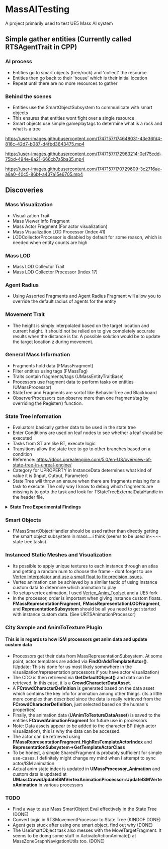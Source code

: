 # MassAITesting
 A project primarily used to test UE5 Mass AI system
 
## Simple gather entities (Currently called RTSAgentTrait in CPP)
### AI process
- Entities go to smart objects (tree/rock) and 'collect' the resource
- Entities then go back to their 'house' which is their initial location
- Repeat until there are no more resources to gather
### Behind the scenes
- Entities use the SmartObjectSubsystem to communicate with smart objects
- This ensures that entities wont fight over a single resource
- Smart objects use simple gameplaytags to determine what is a rock and what is a tree

https://user-images.githubusercontent.com/1747157/174648031-43e36fd4-816c-42d7-b087-d4fbd3643475.mp4
 
https://user-images.githubusercontent.com/1747157/172963214-0ef75cdd-75bd-494e-8a21-666cb7a5ba35.mp4
 
https://user-images.githubusercontent.com/1747157/170729609-3c2716ae-a6a0-40c5-86bf-a437a15e6705.mp4

## Discoveries
### Mass Visualization
- Visualization Trait
- Mass Viewer Info Fragment
- Mass Actor Fragment (For actor visualization)
- Mass Visualization LOD Processor (Index 41)
- LODCollectorProcessor is disabled by default for some reason, which is needed when
entity counts are high

### Mass LOD
- Mass LOD Collector Trait
- Mass LOD Collector Processor (Index 17)

### Agent Radius
- Using Assorted Fragments and Agent Radius Fragment will allow you
to override the default radius of agents for the entity

### Movement Trait
- The height is simply interpolated based on the target location
and current height. It should not be relied on to give completely
accurate results when the distance is far. A possible solution
would be to update the target location z during movement.

### General Mass Information
- Fragments hold data (FMassFragment)
- Filter entities using tags (FMassTag)
- Traits contain fragments/tags (UMassEntityTraitBase)
- Processors use fragment data to perform tasks on entities (UMassProcessor)
- StateTree and Fragments are sortof like BehaviorTree and Blackboard
- ObserverProcessors can observe more than one fragment/tag by overriding the
Register() function.

### State Tree Information
- Evaluators basically gather data to be used in the state tree
- Enter Conditions are used on leaf nodes to see whether a leaf should be executed
- Tasks from ST are like BT, execute logic
- Transitions allow the state tree to go to other branches based on a condition
- Reference: https://docs.unrealengine.com/5.0/en-US/overview-of-state-tree-in-unreal-engine/
- Category for UPROPERTY in InstanceData determines what kind of value it is (Input, Output, Parameter)
- State Tree will throw an ensure when there are fragments missing for a task to execute.
The only way I know to debug which fragments are missing is to goto the task and look
for TStateTreeExternalDataHandle in the header file.
<details>
<summary> <b> State Tree Experimental Findings </b> </summary>
<ul>
<li>
Tick on StateTree Tasks are only ran once and with subscribed signals
(see UMassStateTreeProcessor)
</li>
<li>
I found no feasable way to subscribe signals in MassStateTreeProcessor.
As a hacky solution just reuse one of the hardcoded signals
</li>
<li>
A <b>SmartObjectDefinition</b> needs <b>USmartObjectMassBehaviorDefinition</b>
and ALL default tag filters to show on <b>Mass SmartObject Eval</b> evaluator.
</li>
<li>
<b>UseSmartObjectTask</b> will only execute
<b>USmartObjectMassBehaviorDefinition</b>, meaning only C++ logic for the time
</li>
<li>
Destroying a smart object safely in <b>USmartObjectMassBehaviorDefinition</b>
should be done using PushCommand(). Lets the <b>SmartObjectUseTask</b> release the
smart object before destruction. (may be source of ensures being fired, need
to investigate further)
</li>
<li>
Empty states with transitions seem to produce unexpected behavior. The state tree
also always needs to be in an active state, even if idle.
</li>
<li>
SmartObjectUseTask modifies MassMoveTarget around line 163-164, caused a headache
since entities would not move after using a smart object.
</li>
</ul>

</details>

### Smart Objects
- FMassSmartObjectHandler should be used rather than directly getting the smart
object subsystem in mass....i think (seems to be used in~~~~ state tree tasks).
### Instanced Static Meshes and Visualization
- Its possible to apply unique textures to each instance through an atlas and getting
a random num to choose the frame - dont forget to use
[Vertex Interpolator and use a small float to fix precision issues](https://unrealcommunity.wiki/using-per-instance-custom-data-on-instanced-static-mesh-bpiygo0s).
- Vertex animation can be achieved by a similar tactic of using instance custom data
to determine which animation to play
- To setup vertex animation, I used [Vertex_Anim_Toolset](https://github.com/BenVlodgi/Vertex_Anim_Toolset) and a UE5 fork
- In the processor, order is important when giving instance custom floats.
**FMassRepresentationFragment**, **FMassRepresentationLODFragment**, and **RepresentationSubsystem**
should be all you need to get started with instance custom data.
(See URTSAnimationProcessor)

### City Sample and AnimToTexture Plugin
#### This is in regards to how ISM processors get anim data and update custom data
- Processors get their data from MassRepresentationSubsystem. At some point,
actor templates are added via **FindOrAddTemplateActor()**. (Update: This is done for us most likely
somewhere in the visualization/representation processors if you have actor visualization)
- The CDO is then retrieved via **GetDefaultObject()** and data can be retrieved. 
In this case, it is a **CrowdCharacterDataAsset**.
- A **FCrowdCharacterDefinition** is generated based on the data asset which contains
the key info for animation among other things. (its a little more complex than described
since the data is really retrieved from the **FCrowdCharacterDefinition**, just selected
based on the human's properties)
- Finally, the animation data (**UAnimToTextureDataAsset**) is saved to the entities **FCrowdAnimationFragment** for
future use in processors
- Note: Data assets appear to be added to the character BP (high actor visualization), this is why the data can be accessed.
- The actor can be retrieved using **FMassRepresentationFragment.HighResTemplateActorIndex** and **RepresentationSubsystem->GetTemplateActorClass**
- To be honest, a simple SharedFragment is probably sufficient for simple use-cases.
I definitely might change my mind when I attempt to sync actor/ISM animation
- Actual anim state index is updated in **UMassProcessor_Animation** and custom data is updated at
**UMassCrowdUpdateISMVertexAnimationProcessor::UpdateISMVertexAnimation** in various processors

### TODO
- Find a way to use Mass SmartObject Eval effectively in the State Tree (DONE)
- Convert logic in RTSMovementProcessor to State Tree (KINDOF DONE)
- Agent gets stuck after using one smart object, find out why (DONE)
- The UseSmartObject task also messes with the MoveTargetFragment. It seems to
be doing some stuff in ActivateActionAnimate() at MassZoneGraphNavigationUtils too.
  (DONE)
